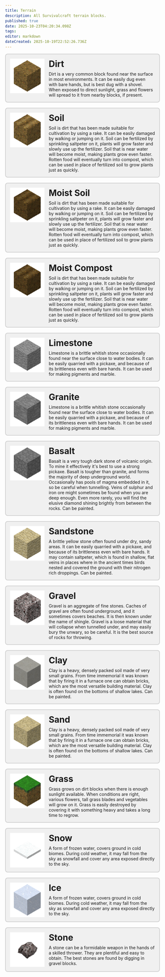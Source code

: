 ```yaml
---
title: Terrain
description: All Survivalcraft terrain blocks.
published: true
date: 2025-10-23T04:20:34.098Z
tags: 
editor: markdown
dateCreated: 2025-10-19T22:52:26.736Z
---
```


<!-- Dirt -->
<a href="/Recipaedia/Terrain/Dirt" style="text-decoration: none; color: inherit; padding: 0em;">
  <div class="test" style="cursor: pointer; border: 2px solid rgba(128, 128, 128, 0.3); border-radius: 8px; padding: 1em; display: flex; align-items: flex-start; background: rgba(128, 128, 128, 0.1);">
    <img src="/media/blocks-24/dirt-0.png" alt="Dirt block icon"
         style="width: 8em; height: 8em; flex-shrink: 0; margin-right: 1em;">
    <div>
      <strong style="font-size: 2em; display: block; margin-bottom: 0.25em;">Dirt</strong>
      <span>
        Dirt is a very common block found near the surface in most environments.
        It can be easily dug even with bare hands, but is best dug with a shovel.
        When exposed to direct sunlight, grass and flowers will spread to it
        from nearby blocks, if present.
      </span>
    </div>
  </div>
</a>

<!-- Soil -->
<a href="/Recipaedia/Terrain/Soil" style="text-decoration: none; color: inherit; padding: 1em;">
  <div class="test" style="cursor: pointer; border: 2px solid rgba(128, 128, 128, 0.3); border-radius: 8px; padding: 1em; display: flex; align-items: flex-start; background: rgba(128, 128, 128, 0.1);">
    <img src="/media/blocks-24/Soil-0.png" alt="Soil block icon"
         style="width: 8em; height: 8em; flex-shrink: 0; margin-right: 1em;">
    <div>
      <strong style="font-size: 2em; display: block; margin-bottom: 0.25em;">Soil</strong>
      <span>
        Soil is dirt that has been made suitable for cultivation by using a rake. It can be easily damaged by walking or jumping on it. Soil can be fertilized by sprinkling saltpeter on it, plants will grow faster and slowly use up the fertilizer. Soil that is near water will become moist, making plants grow even faster. Rotten food will eventually turn into compost, which can be used in place of fertilized soil to grow plants just as quickly.
      </span>
    </div>
  </div>
</a>

<!-- Moist Soil -->
<a href="/Recipaedia/Terrain/Moist_Soil" style="text-decoration: none; color: inherit; padding: 1em;">
  <div class="test" style="cursor: pointer; border: 2px solid rgba(128, 128, 128, 0.3); border-radius: 8px; padding: 1em; display: flex; align-items: flex-start; background: rgba(128, 128, 128, 0.1);">
    <img src="/media/blocks-24/Moist_soil-1.png" alt="Moist Soil block icon"
         style="width: 8em; height: 8em; flex-shrink: 0; margin-right: 1em;">
    <div>
      <strong style="font-size: 2em; display: block; margin-bottom: 0.25em;">Moist Soil</strong>
      <span>
        Soil is dirt that has been made suitable for cultivation by using a rake. It can be easily damaged by walking or jumping on it. Soil can be fertilized by sprinkling saltpeter on it, plants will grow faster and slowly use up the fertilizer. Soil that is near water will become moist, making plants grow even faster. Rotten food will eventually turn into compost, which can be used in place of fertilized soil to grow plants just as quickly.
      </span>
    </div>
  </div>
</a>

<!-- Moist Compost -->
<a href="/Recipaedia/Terrain/Moist_Compost" style="text-decoration: none; color: inherit; padding: 1em;">
  <div class="test" style="cursor: pointer; border: 2px solid rgba(128, 128, 128, 0.3); border-radius: 8px; padding: 1em; display: flex; align-items: flex-start; background: rgba(128, 128, 128, 0.1);">
    <img src="/media/blocks-24/Moist_Compost-7.png" alt="Moist Compost block icon"
         style="width: 8em; height: 8em; flex-shrink: 0; margin-right: 1em;">
    <div>
      <strong style="font-size: 2em; display: block; margin-bottom: 0.25em;">Moist Compost</strong>
      <span>
        Soil is dirt that has been made suitable for cultivation by using a rake. It can be easily damaged by walking or jumping on it. Soil can be fertilized by sprinkling saltpeter on it, plants will grow faster and slowly use up the fertilizer. Soil that is near water will become moist, making plants grow even faster. Rotten food will eventually turn into compost, which can be used in place of fertilized soil to grow plants just as quickly.
      </span>
    </div>
  </div>
</a>

<!-- Limestone -->
<a href="/Recipaedia/Terrain/Limestone" style="text-decoration: none; color: inherit; padding: 1em;">
  <div class="test" style="cursor: pointer; border: 2px solid rgba(128, 128, 128, 0.3); border-radius: 8px; padding: 1em; display: flex; align-items: flex-start; background: rgba(128, 128, 128, 0.1);">
    <img src="/media/blocks-24/Limestone-0.png" alt="Limestone block icon"
         style="width: 8em; height: 8em; flex-shrink: 0; margin-right: 1em;">
    <div>
      <strong style="font-size: 2em; display: block; margin-bottom: 0.25em;">Limestone</strong>
      <span>
        Limestone is a brittle whitish stone occasionally found near the surface close to water bodies. It can be easily quarried with a pickaxe, and because of its brittleness even with bare hands. It can be used for making pigments and marble.
      </span>
    </div>
  </div>
</a>

<!-- Granite -->
<a href="/Recipaedia/Terrain/Granite" style="text-decoration: none; color: inherit; padding: 1em;">
  <div class="test" style="cursor: pointer; border: 2px solid rgba(128, 128, 128, 0.3); border-radius: 8px; padding: 1em; display: flex; align-items: flex-start; background: rgba(128, 128, 128, 0.1);">
    <img src="/media/blocks-24/Granite-0.png" alt="Granite block icon"
         style="width: 8em; height: 8em; flex-shrink: 0; margin-right: 1em;">
    <div>
      <strong style="font-size: 2em; display: block; margin-bottom: 0.25em;">Granite</strong>
      <span>
        Limestone is a brittle whitish stone occasionally found near the surface close to water bodies. It can be easily quarried with a pickaxe, and because of its brittleness even with bare hands. It can be used for making pigments and marble.
      </span>
    </div>
  </div>
</a>

<!-- Basalt -->
<a href="/Recipaedia/Terrain/Basalt" style="text-decoration: none; color: inherit; padding: 1em;">
  <div class="test" style="cursor: pointer; border: 2px solid rgba(128, 128, 128, 0.3); border-radius: 8px; padding: 1em; display: flex; align-items: flex-start; background: rgba(128, 128, 128, 0.1);">
    <img src="/media/blocks-24/Basalt-0.png" alt="Basalt block icon"
         style="width: 8em; height: 8em; flex-shrink: 0; margin-right: 1em;">
    <div>
      <strong style="font-size: 2em; display: block; margin-bottom: 0.25em;">Basalt</strong>
      <span>
        Basalt is a very tough dark stone of volcanic origin. To mine it effectively it's best to use a strong pickaxe. Basalt is tougher than granite, and forms the majority of deep underground world. Occasionally has pools of magma embedded in it, so be careful when tunnelling. Veins of sulphur and iron ore might sometimes be found when you are deep enough. Even more rarely, you will find the elusive diamond shining brightly from between the rocks. Can be painted.
      </span>
    </div>
  </div>
</a>

<!-- Sandstone -->
<a href="/Recipaedia/Terrain/Sandstone" style="text-decoration: none; color: inherit; padding: 1em;">
  <div class="test" style="cursor: pointer; border: 2px solid rgba(128, 128, 128, 0.3); border-radius: 8px; padding: 1em; display: flex; align-items: flex-start; background: rgba(128, 128, 128, 0.1);">
    <img src="/media/blocks-24/Sandstone-0.png" alt="Sandstone block icon"
         style="width: 8em; height: 8em; flex-shrink: 0; margin-right: 1em;">
    <div>
      <strong style="font-size: 2em; display: block; margin-bottom: 0.25em;">Sandstone</strong>
      <span>
        A brittle yellow stone often found under dry, sandy areas. It can be easily quarried with a pickaxe, and because of its brittleness even with bare hands. It may contain saltpeter, which is found in shallow, flat veins in places where in the ancient times birds nested and covered the ground with their nitrogen rich droppings. Can be painted.
      </span>
    </div>
  </div>
</a>

<!-- Gravel -->
<a href="/Recipaedia/Terrain/Gravel" style="text-decoration: none; color: inherit; padding: 1em;">
  <div class="test" style="cursor: pointer; border: 2px solid rgba(128, 128, 128, 0.3); border-radius: 8px; padding: 1em; display: flex; align-items: flex-start; background: rgba(128, 128, 128, 0.1);">
    <img src="/media/blocks-24/Gravel-0.png" alt="Gravel block icon"
         style="width: 8em; height: 8em; flex-shrink: 0; margin-right: 1em;">
    <div>
      <strong style="font-size: 2em; display: block; margin-bottom: 0.25em;">Gravel</strong>
      <span>
        Gravel is an aggregate of fine stones. Caches of gravel are often found underground, and it sometimes covers beaches. It is then known under the name of shingle. Gravel is a loose material that will collapse when tunnelled under, and may easily bury the unwary, so be careful. It is the best source of rocks for throwing.
      </span>
    </div>
  </div>
</a>

<!-- Clay -->
<a href="/Recipaedia/Terrain/Clay" style="text-decoration: none; color: inherit; padding: 1em;">
  <div class="test" style="cursor: pointer; border: 2px solid rgba(128, 128, 128, 0.3); border-radius: 8px; padding: 1em; display: flex; align-items: flex-start; background: rgba(128, 128, 128, 0.1);">
    <img src="/media/blocks-24/Clay-0.png" alt="Clay block icon"
         style="width: 8em; height: 8em; flex-shrink: 0; margin-right: 1em;">
    <div>
      <strong style="font-size: 2em; display: block; margin-bottom: 0.25em;">Clay</strong>
      <span>
        Clay is a heavy, densely packed soil made of very small grains. From time immemorial it was known that by firing it in a furnace one can obtain bricks, which are the most versatile building material. Clay is often found on the bottoms of shallow lakes. Can be painted.
      </span>
    </div>
  </div>
</a>

<!-- Sand -->
<a href="/Recipaedia/Terrain/Sand" style="text-decoration: none; color: inherit; padding: 1em;">
  <div class="test" style="cursor: pointer; border: 2px solid rgba(128, 128, 128, 0.3); border-radius: 8px; padding: 1em; display: flex; align-items: flex-start; background: rgba(128, 128, 128, 0.1);">
    <img src="/media/blocks-24/Sand-0.png" alt="Sand block icon"
         style="width: 8em; height: 8em; flex-shrink: 0; margin-right: 1em;">
    <div>
      <strong style="font-size: 2em; display: block; margin-bottom: 0.25em;">Sand</strong>
      <span>
        Clay is a heavy, densely packed soil made of very small grains. From time immemorial it was known that by firing it in a furnace one can obtain bricks, which are the most versatile building material. Clay is often found on the bottoms of shallow lakes. Can be painted.
      </span>
    </div>
  </div>
</a>

<!-- Grass -->
<a href="/Recipaedia/Terrain/Grass" style="text-decoration: none; color: inherit; padding: 1em;">
  <div class="test" style="cursor: pointer; border: 2px solid rgba(128, 128, 128, 0.3); border-radius: 8px; padding: 1em; display: flex; align-items: flex-start; background: rgba(128, 128, 128, 0.1);">
    <img src="/media/blocks-24/Grass-0.png" alt="Grass block icon"
         style="width: 8em; height: 8em; flex-shrink: 0; margin-right: 1em;">
    <div>
      <strong style="font-size: 2em; display: block; margin-bottom: 0.25em;">Grass</strong>
      <span>
        Grass grows on dirt blocks when there is enough sunlight available. When conditions are right, various flowers, tall grass blades and vegetables will grow on it. Grass is easily destroyed by covering it with something heavy and takes a long time to regrow.
      </span>
    </div>
  </div>
</a>

<!-- Snow -->
<a href="/Recipaedia/Terrain/Snow" style="text-decoration: none; color: inherit; padding: 1em;">
  <div class="test" style="cursor: pointer; border: 2px solid rgba(128, 128, 128, 0.3); border-radius: 8px; padding: 1em; display: flex; align-items: flex-start; background: rgba(128, 128, 128, 0.1);">
    <img src="/media/blocks-24/Snow-0.png" alt="Snow block icon"
         style="width: 8em; height: 8em; flex-shrink: 0; margin-right: 1em;">
    <div>
      <strong style="font-size: 2em; display: block; margin-bottom: 0.25em;">Snow</strong>
      <span>
        A form of frozen water, covers ground in cold biomes. During cold weather, it may fall from the sky as snowfall and cover any area exposed directly to the sky.
      </span>
    </div>
  </div>
</a>

<!-- Ice -->
<a href="/Recipaedia/Terrain/Ice" style="text-decoration: none; color: inherit; padding: 1em;">
  <div class="test" style="cursor: pointer; border: 2px solid rgba(128, 128, 128, 0.3); border-radius: 8px; padding: 1em; display: flex; align-items: flex-start; background: rgba(128, 128, 128, 0.1);">
    <img src="/media/blocks-24/Ice-0.png" alt="Ice block icon"
         style="width: 8em; height: 8em; flex-shrink: 0; margin-right: 1em;">
    <div>
      <strong style="font-size: 2em; display: block; margin-bottom: 0.25em;">Ice</strong>
      <span>
        A form of frozen water, covers ground in cold biomes. During cold weather, it may fall from the sky as snowfall and cover any area exposed directly to the sky.
      </span>
    </div>
  </div>
</a>

<!-- Stone -->
<a href="/Recipaedia/Terrain/Stone" style="text-decoration: none; color: inherit; padding: 1em;">
  <div class="test" style="cursor: pointer; border: 2px solid rgba(128, 128, 128, 0.3); border-radius: 8px; padding: 1em; display: flex; align-items: flex-start; background: rgba(128, 128, 128, 0.1);">
    <img src="/media/blocks-24/Rock-0.png" alt="Stone block icon"
         style="width: 8em; height: 8em; flex-shrink: 0; margin-right: 1em;">
    <div>
      <strong style="font-size: 2em; display: block; margin-bottom: 0.25em;">Stone</strong>
      <span>
        A stone can be a formidable weapon in the hands of a skilled thrower. They are plentiful and easy to obtain. The best stones are found by digging in gravel blocks.
      </span>
    </div>
  </div>
</a>

<style>
.test {
	transition-duration: 0.3s;
} 
.test:hover {
	background-color: #cdcdcd !important;
}  
</style>
